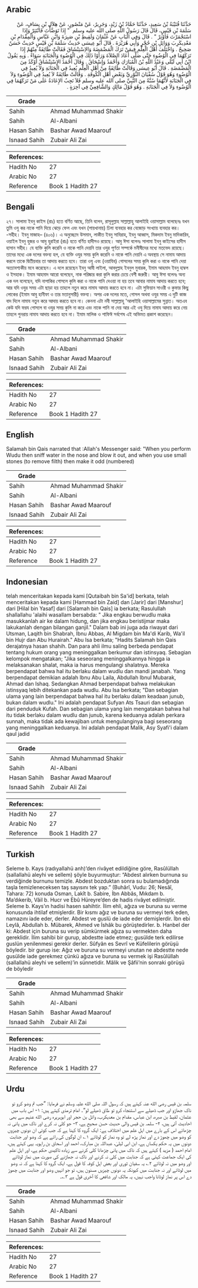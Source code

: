 ## Arabic


<div dir="rtl" lang="ar" style={{fontSize:'larger',backgroundColor:'#f8f9fa',padding:20}}>
حَدَّثَنَا قُتَيْبَةُ بْنُ سَعِيدٍ، حَدَّثَنَا حَمَّادُ بْنُ زَيْدٍ، وَجَرِيرٌ، عَنْ مَنْصُورٍ، عَنْ هِلاَلِ بْنِ يِسَافٍ، عَنْ سَلَمَةَ بْنِ قَيْسٍ، قَالَ قَالَ رَسُولُ اللَّهِ صلى الله عليه وسلم ‏ "‏ إِذَا تَوَضَّأْتَ فَانْتَثِرْ وَإِذَا اسْتَجْمَرْتَ فَأَوْتِرْ ‏"‏ ‏.‏ قَالَ وَفِي الْبَابِ عَنْ عُثْمَانَ وَلَقِيطِ بْنِ صَبِرَةَ وَابْنِ عَبَّاسٍ وَالْمِقْدَامِ بْنِ مَعْدِيكَرِبَ وَوَائِلِ بْنِ حُجْرٍ وَأَبِي هُرَيْرَةَ ‏.‏ قَالَ أَبُو عِيسَى حَدِيثُ سَلَمَةَ بْنِ قَيْسٍ حَدِيثٌ حَسَنٌ صَحِيحٌ ‏.‏ وَاخْتَلَفَ أَهْلُ الْعِلْمِ فِيمَنْ تَرَكَ الْمَضْمَضَةَ وَالاِسْتِنْشَاقَ فَقَالَتْ طَائِفَةٌ مِنْهُمْ إِذَا تَرَكَهُمَا فِي الْوُضُوءِ حَتَّى صَلَّى أَعَادَ الصَّلاَةَ وَرَأَوْا ذَلِكَ فِي الْوُضُوءِ وَالْجَنَابَةِ سَوَاءً ‏.‏ وَبِهِ يَقُولُ ابْنُ أَبِي لَيْلَى وَعَبْدُ اللَّهِ بْنُ الْمُبَارَكِ وَأَحْمَدُ وَإِسْحَاقُ ‏.‏ وَقَالَ أَحْمَدُ الاِسْتِنْشَاقُ أَوْكَدُ مِنَ الْمَضْمَضَةِ ‏.‏ قَالَ أَبُو عِيسَى وَقَالَتْ طَائِفَةٌ مِنْ أَهْلِ الْعِلْمِ يُعِيدُ فِي الْجَنَابَةِ وَلاَ يُعِيدُ فِي الْوُضُوءِ وَهُوَ قَوْلُ سُفْيَانَ الثَّوْرِيِّ وَبَعْضِ أَهْلِ الْكُوفَةِ ‏.‏ وَقَالَتْ طَائِفَةٌ لاَ يُعِيدُ فِي الْوُضُوءِ وَلاَ فِي الْجَنَابَةِ لأَنَّهُمَا سُنَّةٌ مِنَ النَّبِيِّ صلى الله عليه وسلم فَلاَ تَجِبُ الإِعَادَةُ عَلَى مَنْ تَرَكَهُمَا فِي الْوُضُوءِ وَلاَ فِي الْجَنَابَةِ ‏.‏ وَهُوَ قَوْلُ مَالِكٍ وَالشَّافِعِيِّ فِي آخِرَةٍ ‏.‏
</div>
<div style={{backgroundColor:'#f8f9fa',padding:20, marginBottom: 10}}><table> <thead> <tr> <th>Grade</th> <th></th> </tr> </thead> <tbody> <tr><td>Sahih</td><td>Ahmad Muhammad Shakir</td></tr><tr><td>Sahih</td><td>Al-Albani</td></tr><tr><td>Hasan Sahih</td><td>Bashar Awad Maarouf</td></tr><tr><td>Isnaad Sahih</td><td>Zubair Ali Zai</td></tr></tbody></table><table> <thead> <tr> <th>References:</th> <th></th> </tr> </thead> <tbody><tr><td>Hadith No</td><td>27</td></tr><tr><td>Arabic No</td><td>27</td></tr><tr><td>Reference</td><td>Book 1 Hadith 27</td></tr></tbody></table></div>

## Bengali


<div dir="ltr" lang="bn" style={{fontSize:'larger',backgroundColor:'#f8f9fa',padding:20}}>
২৭। সালামা ইবনু কাইস (রাঃ) হতে বর্ণিত আছে, তিনি বলেন, রাসূলুল্লাহ সাল্লাল্লাহু আলাইহি ওয়াসাল্লাম বলেছেনঃ যখন তুমি ওযু কর নাকে পানি দিয়ে ঝেড়ে ফেল এবং যখন (পায়খানায়) ঢিলা ব্যবহার কর বেজোড় সংখ্যায় ব্যবহার কর। -সহীহ। ইবনু মাজাহ– (৪০৬)। এ অনুচ্ছেদে উসমান, লাকীত ইবনু সাবিরাহ, ইবনু আব্বাস, মিকদাম ইবনু মাদিকারিব, ওয়াইল ইবনু হুজর ও আবু হুরাইরা (রাঃ) হতে বর্ণিত হাদীসও রয়েছে। আবু ঈসা বলেনঃ সালামা ইবনু কাইসের হাদীস হাসান সহীহ। যে ব্যক্তি কুলি করেনি ও নাকে পানি দেয়নি তার ওযুর পূর্ণতা সম্পর্কে মনীষীদের মধ্যে মতভেদ রয়েছে। তাদের মধ্যে এক দলের বক্তব্য হল, যে ব্যক্তি ওযুর সময় কুলি করেনি ও নাকে পানি দেয়নি এ অবস্থায় সে নামায আদায় করলে তাকে দ্বিতীয়বার তা আদায় করতে হবে। তারা ওযু এবং (ওয়াযিব) গোসলের সময় কুলি করা ও নাকে পানি দেয়া অত্যাবশ্যকীয় মনে করেছেন। এ দলে রয়েছেন ইবনু আবী লাইলা, আবদুল্লাহ ইবনুল মুবারক, ইমাম আহমাদ ইবনু হাম্বল ও ইসহাক। ইমাম আহমাদ আরো বলেছেন, নাক পরিষ্কার করা কুলি করার চেয়ে বেশী জরুরী। আবু ঈসা বলেনঃ অন্য এক দল বলেছেন, যদি নাপাকির গোসলে কুলি করা ও নাকে পানি দেওয়া না হয় তবে আবার নামায আদায় করতে হবে; আর যদি ওযুর সময় এটা ছাড়া হয় তাহলে নতুন করে নামায আদায় করতে হবে না। এটা সুফিয়ান সাওরী ও কুফার কিছু লোকের (ইমাম আবু হানীফা ও তার মতানুসারী) বক্তব্য। অপর এক দলের মতে, গোসল অথবা ওযুর সময় এ দুটি কাজ বাদ দিলে নামায নতুন করে আদায় করতে হবে না। কেননা এটা নবী সাল্লাল্লাহু 'আলাইহি ওয়াসাল্লামের সুন্নাত। অতএব কেউ যদি ফরয গোসলে বা ওযুর সময় কুলি না করে এবং নাকে পানি না দেয় আর এই ওযু দিয়ে নামায আদায় করে নেয় তাহলে পুনরায় নামায আদায় করতে হবে না। ইমাম মালিক ও শাফিঈ সর্বশেষ এই অভিমত প্রকাশ করেছেন।
</div>
<div style={{backgroundColor:'#f8f9fa',padding:20, marginBottom: 10}}><table> <thead> <tr> <th>Grade</th> <th></th> </tr> </thead> <tbody> <tr><td>Sahih</td><td>Ahmad Muhammad Shakir</td></tr><tr><td>Sahih</td><td>Al-Albani</td></tr><tr><td>Hasan Sahih</td><td>Bashar Awad Maarouf</td></tr><tr><td>Isnaad Sahih</td><td>Zubair Ali Zai</td></tr></tbody></table><table> <thead> <tr> <th>References:</th> <th></th> </tr> </thead> <tbody><tr><td>Hadith No</td><td>27</td></tr><tr><td>Arabic No</td><td>27</td></tr><tr><td>Reference</td><td>Book 1 Hadith 27</td></tr></tbody></table></div>

## English


<div dir="ltr" lang="en" style={{fontSize:'larger',backgroundColor:'#f8f9fa',padding:20}}>
Salamah bin Qais narrated that :Allah's Messenger said: "When you perform Wudu then sniff water in the nose and blow it out, and when you use small stones (to remove filth) then make it odd (numbered)
</div>
<div style={{backgroundColor:'#f8f9fa',padding:20, marginBottom: 10}}><table> <thead> <tr> <th>Grade</th> <th></th> </tr> </thead> <tbody> <tr><td>Sahih</td><td>Ahmad Muhammad Shakir</td></tr><tr><td>Sahih</td><td>Al-Albani</td></tr><tr><td>Hasan Sahih</td><td>Bashar Awad Maarouf</td></tr><tr><td>Isnaad Sahih</td><td>Zubair Ali Zai</td></tr></tbody></table><table> <thead> <tr> <th>References:</th> <th></th> </tr> </thead> <tbody><tr><td>Hadith No</td><td>27</td></tr><tr><td>Arabic No</td><td>27</td></tr><tr><td>Reference</td><td>Book 1 Hadith 27</td></tr></tbody></table></div>

## Indonesian


<div dir="ltr" lang="id" style={{fontSize:'larger',backgroundColor:'#f8f9fa',padding:20}}>
telah menceritakan kepada kami [Qutaibah bin Sa'id] berkata, telah menceritakan kepada kami [Hammad bin Zaid] dan [Jarir] dari [Manshur] dari [Hilal bin Yasaf] dari [Salamah bin Qais] ia berkata; Rasulullah shallallahu 'alaihi wasallam bersabda: " Jika engkau berwudlu maka masukkanlah air ke dalam hidung, dan jika engkau beristijmar maka lakukanlah dengan bilangan ganjil." Dalam bab ini juga ada riwayat dari Utsman, Laqith bin Shabrah, Ibnu Abbas, Al Migdam bin Ma'di Karib, Wa'il bin Hujr dan Abu Hurairah." Abu Isa berkata; "Hadits Salamah bin Qais derajatnya hasan shahih. Dan para ahli ilmu saling berbeda pendapat tentang hukum orang yang meninggalkan berkumur dan istinsyaq. Sebagian kelompok mengatakan; "Jika seseorang meninggalkannya hingga ia melaksanakan shalat, maka ia harus mengulangi shalatnya. Mereka berpendapat bahwa hal itu berlaku dalam wudlu dan mandi janabah. Yang berpendapat demikian adalah Ibnu Abu Laila, Abdullah Ibnul Mubarak, Ahmad dan Ishaq. Sedangkan Ahmad berpendapat bahwa melakukan istinsyaq lebih ditekankan pada wudlu. Abu Isa berkata; "Dan sebagian ulama yang lain berpendapat bahwa hal itu berlaku dalam keadaan junub, bukan dalam wudlu." Ini adalah pendapat Sufyan Ats Tsauri dan sebagian dari penduduk Kufah. Dan sebagian ulama yang lain mengatakan bahwa hal itu tidak berlaku dalam wudlu dan junub, karena keduanya adalah perkara sunnah, maka tidak ada kewajiban untuk mengulanginya bagi seseorang yang meninggalkan keduanya. Ini adalah pendapat Malik, Asy Syafi'i dalam qaul jadid
</div>
<div style={{backgroundColor:'#f8f9fa',padding:20, marginBottom: 10}}><table> <thead> <tr> <th>Grade</th> <th></th> </tr> </thead> <tbody> <tr><td>Sahih</td><td>Ahmad Muhammad Shakir</td></tr><tr><td>Sahih</td><td>Al-Albani</td></tr><tr><td>Hasan Sahih</td><td>Bashar Awad Maarouf</td></tr><tr><td>Isnaad Sahih</td><td>Zubair Ali Zai</td></tr></tbody></table><table> <thead> <tr> <th>References:</th> <th></th> </tr> </thead> <tbody><tr><td>Hadith No</td><td>27</td></tr><tr><td>Arabic No</td><td>27</td></tr><tr><td>Reference</td><td>Book 1 Hadith 27</td></tr></tbody></table></div>

## Turkish


<div dir="ltr" lang="tr" style={{fontSize:'larger',backgroundColor:'#f8f9fa',padding:20}}>
Seleme b. Kays (radıyallahü anh)’den rivâyet edildiğine göre, Rasûlüllah (sallallahü aleyhi ve sellem) şöyle buyurmuştur: “Abdest alırken burnuna su verdiğinde burnunu temizle. Abdest bozduktan sonra su bulamadığında taşla temizleneceksen taş sayısını tek yap.” (Buhârî, Vudu: 26; Nesâî, Tahara: 72) konuda Osman, Lakît b. Sabire, İbn Abbâs, Mıkdam b. Ma’dıkerib, Vâil b. Hucr ve Ebû Hüreyre’den de hadis rivâyet edilmiştir. Seleme b. Kays’ın hadisi hasen sahihtir. İlim ehli, ağıza ve buruna su verme konusunda ihtilaf etmişlerdir. Bir kısmı ağız ve buruna su vermeyi terk eden, namazını iade eder, derler. Abdest ve guslü de iade eder demişlerdir. İbn ebi Leylâ, Abdullah b. Mübarek, Ahmed ve İshâk bu görüştedirler. b. Hanbel der ki: Abdest için buruna su verip sümkürmek ağıza su vermekten daha gereklidir. İlim sahibi bir gurup, abdestte iade etmez; gusülde terk edilirse guslün yenilenmesi gerekir derler. Sûfyân es Sevrî ve Küfelilerin görüşü böyledir. bir gurup ise: Ağız ve buruna su vermeyi unutan ne abdestte nede gusülde iade gerekmez çünkü ağıza ve buruna su vermek işi Rasûlüllah (sallallahü aleyhi ve sellem)’in sünnetidir. Mâlik ve Şâfii’nin sonraki görüşü de böyledir
</div>
<div style={{backgroundColor:'#f8f9fa',padding:20, marginBottom: 10}}><table> <thead> <tr> <th>Grade</th> <th></th> </tr> </thead> <tbody> <tr><td>Sahih</td><td>Ahmad Muhammad Shakir</td></tr><tr><td>Sahih</td><td>Al-Albani</td></tr><tr><td>Hasan Sahih</td><td>Bashar Awad Maarouf</td></tr><tr><td>Isnaad Sahih</td><td>Zubair Ali Zai</td></tr></tbody></table><table> <thead> <tr> <th>References:</th> <th></th> </tr> </thead> <tbody><tr><td>Hadith No</td><td>27</td></tr><tr><td>Arabic No</td><td>27</td></tr><tr><td>Reference</td><td>Book 1 Hadith 27</td></tr></tbody></table></div>

## Urdu


<div dir="rtl" lang="ur" style={{fontSize:'larger',backgroundColor:'#f8f9fa',padding:20}}>
سلمہ بن قیس رضی الله عنہ کہتے ہیں کہ رسول اللہ صلی الله علیہ وسلم نے فرمایا: ”جب تم وضو کرو تو ناک جھاڑو اور جب ڈھیلے سے استنجاء کرو تو طاق ڈھیلے لو“۔ امام ترمذی کہتے ہیں: ۱- اس باب میں عثمان، لقیط بن صبرہ، ابن عباس، مقدام بن معدیکرب، وائل بن حجر اور ابوہریرہ رضی الله عنہم سے بھی احادیث آئی ہیں، ۲- سلمہ بن قیس والی حدیث حسن صحیح ہے، ۳- جو کلی نہ کرے اور ناک میں پانی نہ چڑھائے اس کے بارے میں اہل علم میں اختلاف ہے: ایک گروہ کا کہنا ہے کہ جب کوئی ان دونوں چیزوں کو وضو میں چھوڑ دے اور نماز پڑھ لے تو وہ نماز کو لوٹائے ۱؎ ان لوگوں کی رائے ہے کہ وضو اور جنابت دونوں میں یہ حکم یکساں ہے، ابن ابی لیلیٰ، عبداللہ بن مبارک، احمد اور اسحاق بن راہویہ یہی کہتے ہیں، امام احمد ( مزید ) کہتے ہیں کہ ناک میں پانی چڑھانا کلی کرنے سے زیادہ تاکیدی حکم ہے، اور اہل علم کی ایک جماعت کہتی ہے کہ جنابت میں کلی نہ کرنے اور ناک نہ جھاڑنے کی صورت میں نماز لوٹائے اور وضو میں نہ لوٹائے ۲؎ یہ سفیان ثوری اور بعض اہل کوفہ کا قول ہے، ایک گروہ کا کہنا ہے کہ نہ وضو میں لوٹائے اور نہ جنابت میں کیونکہ یہ دونوں چیزیں مسنون ہیں، تو جو انہیں وضو اور جنابت میں چھوڑ دے اس پر نماز لوٹانا واجب نہیں، یہ مالک اور شافعی کا آخری قول ہے ۳؎۔
</div>
<div style={{backgroundColor:'#f8f9fa',padding:20, marginBottom: 10}}><table> <thead> <tr> <th>Grade</th> <th></th> </tr> </thead> <tbody> <tr><td>Sahih</td><td>Ahmad Muhammad Shakir</td></tr><tr><td>Sahih</td><td>Al-Albani</td></tr><tr><td>Hasan Sahih</td><td>Bashar Awad Maarouf</td></tr><tr><td>Isnaad Sahih</td><td>Zubair Ali Zai</td></tr></tbody></table><table> <thead> <tr> <th>References:</th> <th></th> </tr> </thead> <tbody><tr><td>Hadith No</td><td>27</td></tr><tr><td>Arabic No</td><td>27</td></tr><tr><td>Reference</td><td>Book 1 Hadith 27</td></tr></tbody></table></div>